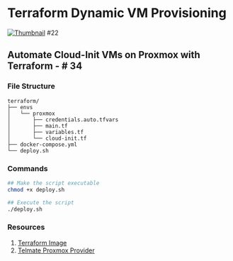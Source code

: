 # Terraform Dynamic VM Provisioning

[![Thumbnail](https://img.youtube.com/vi/7VlNl6Z-qao/maxresdefault.jpg)](https://www.youtube.com/watch?v=7VlNl6Z-qao) #22

## Automate Cloud-Init VMs on Proxmox with Terraform - # 34

### File Structure

```text
terraform/
├── envs
│   └── proxmox
│       ├── credentials.auto.tfvars
│       ├── main.tf
│       ├── variables.tf
│       └── cloud-init.tf
├── docker-compose.yml
└── deploy.sh
```

### Commands

```bash
## Make the script executable
chmod +x deploy.sh

## Execute the script
./deploy.sh
```

### Resources
1. [Terraform Image](https://hub.docker.com/r/hashicorp/terraform)
2. [Telmate Proxmox Provider](https://registry.terraform.io/providers/Telmate/proxmox/latest)